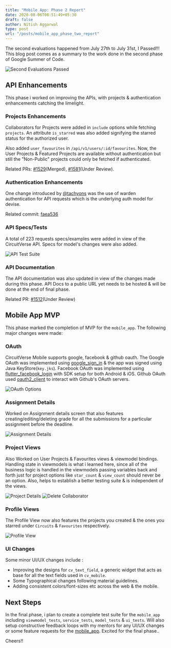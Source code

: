 ```yaml
---
title: "Mobile App: Phase 2 Report"
date: 2020-08-06T08:51:49+05:30
draft: false
author: Nitish Aggarwal
type: post
url: "/posts/mobile_app_phase_two_report"
---
```


The second evaluations happened from July 27th to July 31st, I Passed!!! This blog post comes as a summary to the work done in the second phase of Google Summer of Code.

![Second Evaluations Passed](/images/second_eval_dashboard.png)

## API Enhancements

This phase i worked on improving the APIs, with projects & authentication enhancements catching the limelight.

### Projects Enhancements

Collaborators for Projects were added in `include` options while fetching `projects`. An attribute `is_starred` was also added signifying the starred status for the authorized user.

Also added `user_favourites` in `/api/v1/users/:id/favourites`. Now, the User Projects & Featured Projects are available without authentication but still the "Non-Public" projects could only be fetched if authenticated.

Related PRs: [#1529](https://github.com/CircuitVerse/CircuitVerse/pull/1529)(Merged), [#1581](https://github.com/CircuitVerse/CircuitVerse/pull/1581)(Under Review).

### Authentication Enhancements

One change introduced by [@tachyons](https://github.com/tachyons) was the use of warden authentication for API requests which is the underlying auth model for devise.

Related commit: [faea536](https://github.com/CircuitVerse/CircuitVerse/commit/faea53637ed922aaab8fce39675313924b71b8b8)

### API Specs/Tests

A total of 223 requests specs/examples were added in view of the CircuitVerse API. Specs for model's changes were also added.

![API Test Suite](/images/api_test_phase_two.png)

### API Documentation

The API documentation was also updated in view of the changes made during this phase. API Docs to a public URL yet needs to be hosted & will be done at the end of final phase.

Related PR: [#1512](https://github.com/CircuitVerse/CircuitVerse/pull/1512)(Under Review)

## Mobile App MVP

This phase marked the completion of MVP for the `mobile_app`. The following major changes were made:

### OAuth

CircuitVerse Mobile supports google, facebook & github oauth. The Google OAuth was implemented using [google_sign_in](https://pub.dev/packages/google_sign_in) & the app was signed using Java KeyStore(`key.jks`). Facebook OAuth was implemented using [flutter_facebook_login](https://pub.dev/packages/flutter_facebook_login) with SDK setup for both Android & iOS. Github OAuth used [oauth2_client](https://pub.dev/packages/oauth2_client) to interact with Github's OAuth servers.

![OAuth Options](/images/oauth_options.jpg)

### Assignment Details

Worked on Assignment details screen that also features creating/editing/deleting grade for all the submissions for a particular assignment before the deadline.

![Assignment Details](/images/assignment_details.jpg)

### Project Views

Also Worked on User Projects & Favourites views & viewmodel bindings. Handling state in viewmodels is what i learned here, since all of the business logic is handled in the viewmodels passing variables back and forth just for project options like `star_count` & `view_count` should never be an option. Also, helps to establish a better testing suite & is independent of the views.

![Project Details](/images/project_details.jpg)
![Delete Collaborator](/images/delete_collaborator.jpg)

### Profile Views

The Profile View now also features the projects you created & the ones you starred under `Circuits` & `Favourites` respectively.

![Profile View](/images/profile_view.jpg)

### UI Changes

Some minor UI/UX changes include :

- Improving the designs for `cv_text_field`, a generic widget that acts as base for all the text fields used in `cv_mobile`.
- Some Typographical changes following material guidelines.
- Adding consistent colors/font-sizes etc across the web & the mobile.

## Next Steps

In the final phase, i plan to create a complete test suite for the `mobile_app` including `viewmodel_tests`, `service_tests`, `model_tests` & `ui_tests`. Will also setup constructive feedback loops with my mentors for any UI/UX changes or some feature requests for the [mobile_app](https://github.com/CircuitVerse/mobile-app). Excited for the final phase..

Cheers!!
